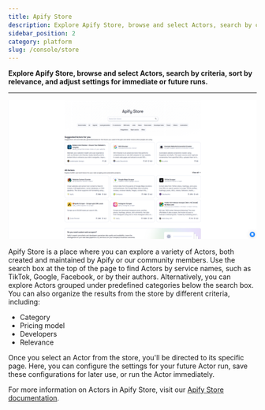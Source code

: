 ```yaml
---
title: Apify Store
description: Explore Apify Store, browse and select Actors, search by criteria, sort by relevance, and adjust settings for immediate or future runs.
sidebar_position: 2
category: platform
slug: /console/store
---
```


**Explore Apify Store, browse and select Actors, search by criteria, sort by relevance, and adjust settings for immediate or future runs.**

---

![apify-console-store](./images/console-store.png)

Apify Store is a place where you can explore a variety of Actors, both created and maintained by Apify or our community members.
Use the search box at the top of the page to find Actors by service names, such as TikTok, Google, Facebook, or by their authors.
Alternatively, you can explore Actors grouped under predefined categories below the search box.
You can also organize the results from the store by different criteria, including:

* Category
* Pricing model
* Developers
* Relevance


Once you select an Actor from the store, you'll be directed to its specific page. Here, you can configure the settings for your future Actor run, save these configurations for later use, or run the Actor immediately.

For more information on Actors in Apify Store, visit our [Apify Store documentation](/platform/using-actors/store).
